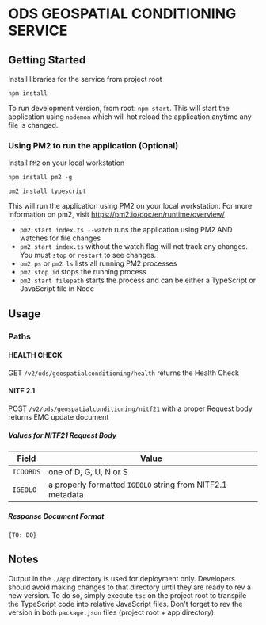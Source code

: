 # ODS GEOSPATIAL CONDITIONING SERVICE

## Getting Started

Install libraries for the service from project root

`npm install`

To run development version, from root: `npm start`. This will start the application using `nodemon` which will hot reload the application anytime any file is changed.

### Using PM2 to run the application (Optional)

Install `PM2` on your local workstation

`npm install pm2 -g`

`pm2 install typescript`

This will run the application using PM2 on your local workstation. For more information on pm2, visit https://pm2.io/doc/en/runtime/overview/
- `pm2 start index.ts --watch` runs the application using PM2 AND watches for file changes
- `pm2 start index.ts` without the watch flag will not track any changes. You must `stop` or `restart` to see changes.
- `pm2 ps` or `pm2 ls` lists all running PM2 processes
- `pm2 stop id` stops the running process
- `pm2 start filepath` starts the process and can be either a TypeScript or JavaScript file in Node

## Usage

### Paths

#### HEALTH CHECK
GET `/v2/ods/geospatialconditioning/health` returns the Health Check

#### NITF 2.1
POST `/v2/ods/geospatialconditioning/nitf21` with a proper Request body returns EMC update document

##### Values for NITF21 Request Body
| Field   | Value |
|----------|------------------------|
| `ICOORDS` | one of D, G, U, N or S |
| `IGEOLO` | a properly formatted `IGEOLO` string from NITF2.1 metadata |

##### Response Document Format
````{TO: DO}````

## Notes
Output in the `./app` directory is used for deployment only. Developers should avoid making changes to that directory until they are ready to rev a new version. To do so, simply execute `tsc` on the project root to transpile the TypeScript code into relative JavaScript files. Don't forget to rev the version in both `package.json` files (project root + app directory).

